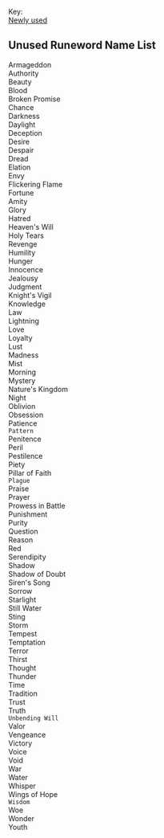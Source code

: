 Key:\
[Newly used]()

## Unused Runeword Name List
Armageddon\
Authority\
Beauty\
Blood\
Broken Promise\
Chance\
Darkness\
Daylight\
Deception\
Desire\
Despair\
Dread\
Elation\
Envy\
Flickering Flame\
Fortune\
Amity\
Glory\
Hatred\
Heaven's Will\
Holy Tears\
Revenge\
Humility\
Hunger\
Innocence\
Jealousy\
Judgment\
Knight's Vigil\
Knowledge\
Law\
Lightning\
Love\
Loyalty\
Lust\
Madness\
Mist\
Morning\
Mystery\
Nature's Kingdom\
Night\
Oblivion\
Obsession\
Patience\
`Pattern`\
Penitence\
Peril\
Pestilence\
Piety\
Pillar of Faith\
`Plague`\
Praise\
Prayer\
Prowess in Battle\
Punishment\
Purity\
Question\
Reason\
Red\
Serendipity\
Shadow\
Shadow of Doubt\
Siren's Song\
Sorrow\
Starlight\
Still Water\
Sting\
Storm\
Tempest\
Temptation\
Terror\
Thirst\
Thought\
Thunder\
Time\
Tradition\
Trust\
Truth\
`Unbending Will`\
Valor\
Vengeance\
Victory\
Voice\
Void\
War\
Water\
Whisper\
Wings of Hope\
`Wisdom`\
Woe\
Wonder\
Youth
